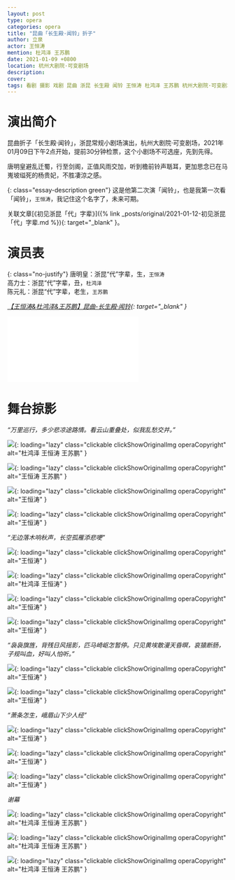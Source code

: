 ```yaml
---
layout: post
type: opera
categories: opera
title: "昆曲「长生殿·闻铃」折子"
author: 立泉
actor: 王恒涛
mention: 杜鸿泽 王苏鹏
date: 2021-01-09 +0800
location: 杭州大剧院·可变剧场
description: 
cover: 
tags: 看剧 摄影 戏剧 昆曲 浙昆 长生殿 闻铃 王恒涛 杜鸿泽 王苏鹏 杭州大剧院·可变剧场
---
```


# 演出简介

昆曲折子「长生殿·闻铃」，浙昆常规小剧场演出，杭州大剧院·可变剧场，2021年01月09日下午2点开始，提前30分钟检票，这个小剧场不可选座，先到先得。

唐明皇避乱迁蜀，行至剑阁，正值风雨交加，听到檐前铃声聒耳，更加思念已在马嵬坡缢死的杨贵妃，不胜凄涼之感。

{: class="essay-description green"}
这是他第二次演「闻铃」，也是我第一次看「闻铃」，`王恒涛`，我记住这个名字了，未来可期。

关联文章[《初见浙昆「代」字辈》]({% link _posts/original/2021-01-12-初见浙昆「代」字辈.md %}){: target="_blank" }。

# 演员表

{: class="no-justify"}
唐明皇：浙昆“代”字辈，生，`王恒涛`  
高力士：浙昆“代”字辈，丑，`杜鸿泽`  
陈元礼：浙昆“代”字辈，老生，`王苏鹏`

*[【王恒涛&杜鸿泽&王苏鹏】昆曲-长生殿·闻铃](https://www.bilibili.com/video/BV1nV411q75t){: target="_blank" }*

<div class="video-container">
<iframe loading="lazy" src="//player.bilibili.com/player.html?aid=416306780&bvid=BV1nV411q75t&cid=286946442&page=1" scrolling="no" border="0" frameborder="no" framespacing="0" allowfullscreen="true"> </iframe>
</div>

# 舞台掠影

*“万里巡行，多少悲凉途路情。看云山重叠处，似我乱愁交并。”*

![](https://apqx.oss-cn-hangzhou.aliyuncs.com/blog/opera_20210109/changshengdian_wenling/DSC02188_thumb.jpg){: loading="lazy" class="clickable clickShowOriginalImg operaCopyright" alt="杜鸿泽 王恒涛 王苏鹏" }

![](https://apqx.oss-cn-hangzhou.aliyuncs.com/blog/opera_20210109/changshengdian_wenling/DSC02189_thumb.jpg){: loading="lazy" class="clickable clickShowOriginalImg operaCopyright" alt="王恒涛 王苏鹏" }

![](https://apqx.oss-cn-hangzhou.aliyuncs.com/blog/opera_20210109/changshengdian_wenling/DSC02191_thumb.jpg){: loading="lazy" class="clickable clickShowOriginalImg operaCopyright" alt="王恒涛" }

![](https://apqx.oss-cn-hangzhou.aliyuncs.com/blog/opera_20210109/changshengdian_wenling/DSC02192_thumb.jpg){: loading="lazy" class="clickable clickShowOriginalImg operaCopyright" alt="王恒涛" }

*“无边落木响秋声，长空孤雁添悲哽”*

![](https://apqx.oss-cn-hangzhou.aliyuncs.com/blog/opera_20210109/changshengdian_wenling/DSC02193_thumb.jpg){: loading="lazy" class="clickable clickShowOriginalImg operaCopyright" alt="王恒涛" }

![](https://apqx.oss-cn-hangzhou.aliyuncs.com/blog/opera_20210109/changshengdian_wenling/DSC02195_thumb.jpg){: loading="lazy" class="clickable clickShowOriginalImg operaCopyright" alt="杜鸿泽 王恒涛" }

![](https://apqx.oss-cn-hangzhou.aliyuncs.com/blog/opera_20210109/changshengdian_wenling/DSC02198_thumb.jpg){: loading="lazy" class="clickable clickShowOriginalImg operaCopyright" alt="王恒涛" }

![](https://apqx.oss-cn-hangzhou.aliyuncs.com/blog/opera_20210109/changshengdian_wenling/DSC02200_thumb.jpg){: loading="lazy" class="clickable clickShowOriginalImg operaCopyright" alt="王恒涛" }

*“袅袅旗旌，背残日风摇影，匹马崎岖怎暂停。只见黄埃散漫天昏暝，哀猿断肠，子规叫血，好叫人怕听。”*

![](https://apqx.oss-cn-hangzhou.aliyuncs.com/blog/opera_20210109/changshengdian_wenling/DSC02201_thumb.jpg){: loading="lazy" class="clickable clickShowOriginalImg operaCopyright" alt="王恒涛" }

![](https://apqx.oss-cn-hangzhou.aliyuncs.com/blog/opera_20210109/changshengdian_wenling/DSC02202_thumb.jpg){: loading="lazy" class="clickable clickShowOriginalImg operaCopyright" alt="王恒涛" }

*“萧条怎生，峨眉山下少人经”*

![](https://apqx.oss-cn-hangzhou.aliyuncs.com/blog/opera_20210109/changshengdian_wenling/DSC02204_thumb.jpg){: loading="lazy" class="clickable clickShowOriginalImg operaCopyright" alt="王恒涛" }

![](https://apqx.oss-cn-hangzhou.aliyuncs.com/blog/opera_20210109/changshengdian_wenling/DSC02206_thumb.jpg){: loading="lazy" class="clickable clickShowOriginalImg operaCopyright" alt="王恒涛" }

![](https://apqx.oss-cn-hangzhou.aliyuncs.com/blog/opera_20210109/changshengdian_wenling/DSC02207_thumb.jpg){: loading="lazy" class="clickable clickShowOriginalImg operaCopyright" alt="王恒涛" }

*谢幕*

![](https://apqx.oss-cn-hangzhou.aliyuncs.com/blog/opera_20210109/changshengdian_wenling/DSC02208_thumb.jpg){: loading="lazy" class="clickable clickShowOriginalImg operaCopyright" alt="杜鸿泽 王恒涛 王苏鹏" }

![](https://apqx.oss-cn-hangzhou.aliyuncs.com/blog/opera_20210109/changshengdian_wenling/DSC02209_thumb.jpg){: loading="lazy" class="clickable clickShowOriginalImg operaCopyright" alt="杜鸿泽 王恒涛 王苏鹏" }

![](https://apqx.oss-cn-hangzhou.aliyuncs.com/blog/opera_20210109/changshengdian_wenling/DSC02210_thumb.jpg){: loading="lazy" class="clickable clickShowOriginalImg operaCopyright" alt="杜鸿泽 王恒涛 王苏鹏" }

